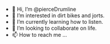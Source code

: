 - 👋 Hi, I’m @pierceDrumline
- 👀 I’m interested in dirt bikes and jorts.
- 🌱 I’m currently learning how to listen.
- 💞️ I’m looking to collaborate on life.
- 📫 How to reach me ...

<!---
pierceDrumline/pierceDrumline is a ✨ special ✨ repository because its `README.md` (this file) appears on your GitHub profile.
You can click the Preview link to take a look at your changes.
--->
